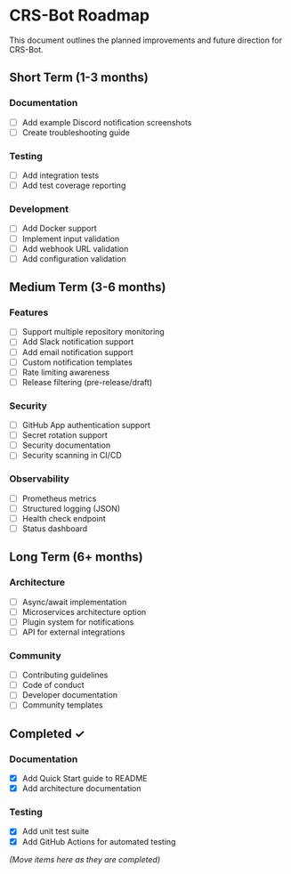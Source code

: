 # CRS-Bot Roadmap

This document outlines the planned improvements and future direction for CRS-Bot.

## Short Term (1-3 months)

### Documentation
- [ ] Add example Discord notification screenshots
- [ ] Create troubleshooting guide

### Testing
- [ ] Add integration tests
- [ ] Add test coverage reporting

### Development
- [ ] Add Docker support
- [ ] Implement input validation
- [ ] Add webhook URL validation
- [ ] Add configuration validation

## Medium Term (3-6 months)

### Features
- [ ] Support multiple repository monitoring
- [ ] Add Slack notification support
- [ ] Add email notification support
- [ ] Custom notification templates
- [ ] Rate limiting awareness
- [ ] Release filtering (pre-release/draft)

### Security
- [ ] GitHub App authentication support
- [ ] Secret rotation support
- [ ] Security documentation
- [ ] Security scanning in CI/CD

### Observability
- [ ] Prometheus metrics
- [ ] Structured logging (JSON)
- [ ] Health check endpoint
- [ ] Status dashboard

## Long Term (6+ months)

### Architecture
- [ ] Async/await implementation
- [ ] Microservices architecture option
- [ ] Plugin system for notifications
- [ ] API for external integrations

### Community
- [ ] Contributing guidelines
- [ ] Code of conduct
- [ ] Developer documentation
- [ ] Community templates

## Completed ✓

### Documentation
- [x] Add Quick Start guide to README
- [x] Add architecture documentation

### Testing
- [x] Add unit test suite
- [x] Add GitHub Actions for automated testing

_(Move items here as they are completed)_ 
